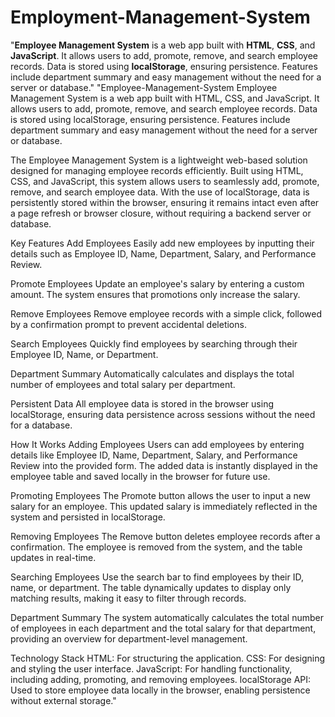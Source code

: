 # Employment-Management-System
"**Employee Management System** is a web app built with **HTML**, **CSS**, and **JavaScript**. It allows users to add, promote, remove, and search employee records. Data is stored using **localStorage**, ensuring persistence. Features include department summary and easy management without the need for a server or database."
"Employee-Management-System
Employee Management System is a web app built with HTML, CSS, and JavaScript. It allows users to add, promote, remove, and search employee records. Data is stored using localStorage, ensuring persistence. Features include department summary and easy management without the need for a server or database.

The Employee Management System is a lightweight web-based solution designed for managing employee records efficiently. Built using HTML, CSS, and JavaScript, this system allows users to seamlessly add, promote, remove, and search employee data. With the use of localStorage, data is persistently stored within the browser, ensuring it remains intact even after a page refresh or browser closure, without requiring a backend server or database.

Key Features
Add Employees
Easily add new employees by inputting their details such as Employee ID, Name, Department, Salary, and Performance Review.

Promote Employees
Update an employee's salary by entering a custom amount. The system ensures that promotions only increase the salary.

Remove Employees
Remove employee records with a simple click, followed by a confirmation prompt to prevent accidental deletions.

Search Employees
Quickly find employees by searching through their Employee ID, Name, or Department.

Department Summary
Automatically calculates and displays the total number of employees and total salary per department.

Persistent Data
All employee data is stored in the browser using localStorage, ensuring data persistence across sessions without the need for a database.

How It Works
Adding Employees
Users can add employees by entering details like Employee ID, Name, Department, Salary, and Performance Review into the provided form. The added data is instantly displayed in the employee table and saved locally in the browser for future use.

Promoting Employees
The Promote button allows the user to input a new salary for an employee. This updated salary is immediately reflected in the system and persisted in localStorage.

Removing Employees
The Remove button deletes employee records after a confirmation. The employee is removed from the system, and the table updates in real-time.

Searching Employees
Use the search bar to find employees by their ID, name, or department. The table dynamically updates to display only matching results, making it easy to filter through records.

Department Summary
The system automatically calculates the total number of employees in each department and the total salary for that department, providing an overview for department-level management.

Technology Stack
HTML: For structuring the application.
CSS: For designing and styling the user interface.
JavaScript: For handling functionality, including adding, promoting, and removing employees.
localStorage API: Used to store employee data locally in the browser, enabling persistence without external storage."

